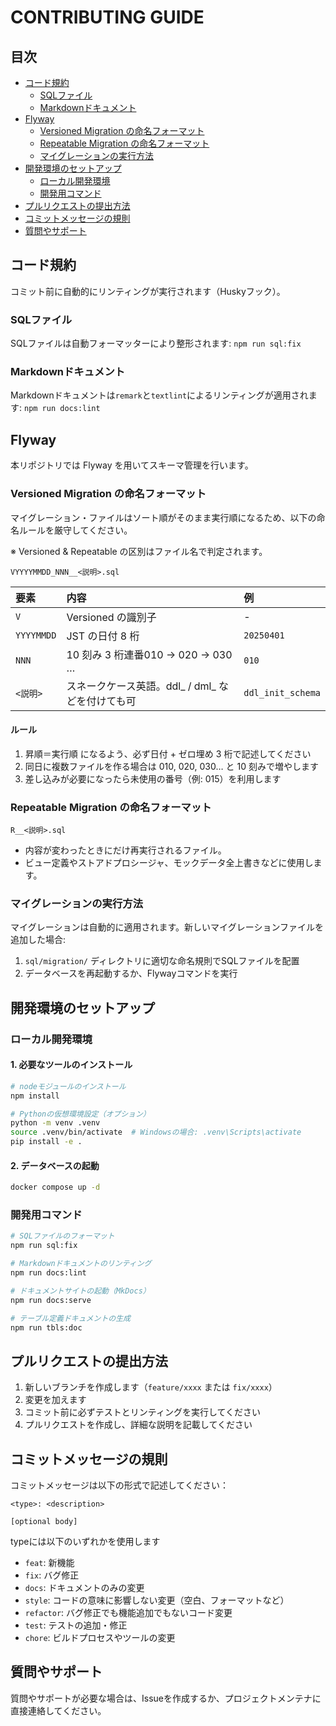 # CONTRIBUTING GUIDE

## 目次

- [コード規約](#コード規約)
  - [SQLファイル](#sqlファイル)
  - [Markdownドキュメント](#markdownドキュメント)
- [Flyway](#flyway)
  - [Versioned Migration の命名フォーマット](#versioned-migration-の命名フォーマット)
  - [Repeatable Migration の命名フォーマット](#repeatable-migration-の命名フォーマット)
  - [マイグレーションの実行方法](#マイグレーションの実行方法)
- [開発環境のセットアップ](#開発環境のセットアップ)
  - [ローカル開発環境](#ローカル開発環境)
  - [開発用コマンド](#開発用コマンド)
- [プルリクエストの提出方法](#プルリクエストの提出方法)
- [コミットメッセージの規則](#コミットメッセージの規則)
- [質問やサポート](#質問やサポート)

## コード規約

コミット前に自動的にリンティングが実行されます（Huskyフック）。

### SQLファイル

SQLファイルは自動フォーマッターにより整形されます: `npm run sql:fix`

### Markdownドキュメント

Markdownドキュメントは`remark`と`textlint`によるリンティングが適用されます: `npm run docs:lint`

## Flyway

本リポジトリでは Flyway を用いてスキーマ管理を行います。

### Versioned Migration の命名フォーマット

マイグレーション・ファイルはソート順がそのまま実行順になるため、以下の命名ルールを厳守してください。

※ Versioned & Repeatable の区別はファイル名で判定されます。

`VYYYYMMDD_NNN__<説明>.sql`

| 要素         | 内容                               | 例                 |
| :--------- | :------------------------------- | :---------------- |
| `V`        | Versioned の識別子                   | -                 |
| `YYYYMMDD` | JST の日付 8 桁                      | `20250401`        |
| `NNN`      | 10 刻み 3 桁連番010 → 020 → 030 …     | `010`             |
| `<説明>`     | スネークケース英語。ddl\_ / dml\_ などを付けても可 | `ddl_init_schema` |

#### ルール

1. 昇順＝実行順 になるよう、必ず日付 + ゼロ埋め 3 桁で記述してください
2. 同日に複数ファイルを作る場合は 010, 020, 030… と 10 刻みで増やします
3. 差し込みが必要になったら未使用の番号（例: 015）を利用します

### Repeatable Migration の命名フォーマット

`R__<説明>.sql`

- 内容が変わったときにだけ再実行されるファイル。
- ビュー定義やストアドプロシージャ、モックデータ全上書きなどに使用します。

### マイグレーションの実行方法

マイグレーションは自動的に適用されます。新しいマイグレーションファイルを追加した場合:

1. `sql/migration/` ディレクトリに適切な命名規則でSQLファイルを配置
2. データベースを再起動するか、Flywayコマンドを実行

## 開発環境のセットアップ

### ローカル開発環境

#### 1. 必要なツールのインストール

```bash
# nodeモジュールのインストール
npm install

# Pythonの仮想環境設定（オプション）
python -m venv .venv
source .venv/bin/activate  # Windowsの場合: .venv\Scripts\activate
pip install -e .
```

#### 2. データベースの起動

```bash
docker compose up -d
```

### 開発用コマンド

```bash
# SQLファイルのフォーマット
npm run sql:fix

# Markdownドキュメントのリンティング
npm run docs:lint

# ドキュメントサイトの起動（MkDocs）
npm run docs:serve

# テーブル定義ドキュメントの生成
npm run tbls:doc
```

## プルリクエストの提出方法

1. 新しいブランチを作成します（`feature/xxxx` または `fix/xxxx`）
2. 変更を加えます
3. コミット前に必ずテストとリンティングを実行してください
4. プルリクエストを作成し、詳細な説明を記載してください

## コミットメッセージの規則

コミットメッセージは以下の形式で記述してください：

```text
<type>: <description>

[optional body]
```

typeには以下のいずれかを使用します

- `feat`: 新機能
- `fix`: バグ修正
- `docs`: ドキュメントのみの変更
- `style`: コードの意味に影響しない変更（空白、フォーマットなど）
- `refactor`: バグ修正でも機能追加でもないコード変更
- `test`: テストの追加・修正
- `chore`: ビルドプロセスやツールの変更

## 質問やサポート

質問やサポートが必要な場合は、Issueを作成するか、プロジェクトメンテナに直接連絡してください。
